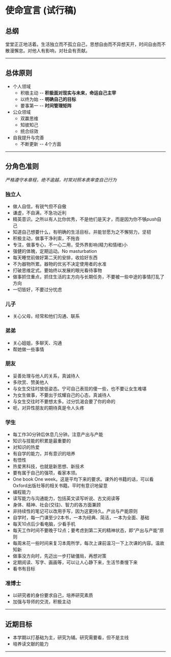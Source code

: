 # 使命宣言 (试行稿)

## 总纲

堂堂正正地活着。生活独立而不孤立自己，思想自由而不异想天开，时间自由而不散漫懈怠。对他人有影响，对社会有贡献。

---

## 总体原则

- 个人领域
  - 积极主动 -- **积极面对现实与未来，命运自己主宰**
  - 以终为始 -- **明确自己的目标**
  - 要事第一 -- **时间管理矩阵**
- 公众领域
  - 双赢思维
  - 知彼知己
  - 统合综效
- 自我提升与完善
  - 不断更新 -- 4个方面

---



## 分角色准则

*严格遵守本章程，绝不逾越，时常对照本表审查自己行为*

### 独立人
- 做人自信，有锐气但不自傲
- 谦虚，不自满，不急功近利
- 精英意识。之所以有人比你优秀，不是他们是天才，而是因为你不够*push*自己
- 知道自己想要什么，有明确的生活目标，并能甘愿为之不懈努力，坚韧
- 积极主动，做事干净利索，不拖沓
- 专注，做事专心，不一心二用，受外界影响(精力和情绪)小
- 强健的体魄，定期运动。No masturbation
- 每天睡觉前做好第二天的安排，收拾好东西
- 不为器物所累。器物的优劣不决定使用者的水准 
- 打破思维定式。要始终以发展的眼光看待事物
- 做事抓住重点，抓住生活的主方向与长期任务，不要被一些中途的事情打乱了方向
- 一切皆好，不要过分忧虑
### 儿子
- 关心父母，经常和他们沟通、联系
### 弟弟
- 关心姐姐，多聊天、沟通
- 帮她做一些事情
### 朋友
- 妥善处理与他人的关系，真诚待人
- 多欣赏、赞美他人
- 与女生交往时放低姿态。宁可自己表现的傻一些，也不要让女生难堪
- 为女生做事，不要出于炫耀自己的心态，真诚待人
- 与女生交往时不要想太多。过分饥渴会要了你的命的
- 呃，对异性朋友的期待真是令人头疼
### 学生
- 每工作30分钟后休息几分钟。注意产出与产能
- 知识与技能的积累是最重要的
- 对知识的热爱
- 有自学的能力，并有意识的培养
- 有悟性
- 热爱黑科技，也就是新思想、新技术
- 要有属于自己的强项，看家本领。
- One book One week。这是平均下来的要求。课外的书籍的话，可以看Oxford出版社等的相关书籍。平时有意识地留意
- 编程能力
- 读写能力与沟通能力，包括英文读写听说、古文阅读等
- 身体、精神、社会(交往)、智力的各方面兼顾
- 非持续性的笔记可以改用手写，因为这更持久。产出与产能原则
- 自学时，每一门课至少2本书，一本为经典、简洁，一本为全面、基础
- 每天10点后少看电脑，少看手机
- 每天工作时间不要晚于12点；要考虑到第二天的精神状态，即“产出与产能”原则
- 每周末花一些时间来复习本周所学，每次上课前温习一下上次课的内容。温故知新
- 做事没方向时，先迈出一步打破僵局，再想对策
- 定期阅读、写字、画画等，可以让人心静下来，生活节奏慢下来
- 看书有目标

###  准博士

- 以研究者的身份要求自己，培养研究素质
- 加强与导师的交流，积极主动

---

## 近期目标
- 本学期以打基础为主，研究为辅。研究需要看，但不是主线 
- 培养读文献的能力

---

